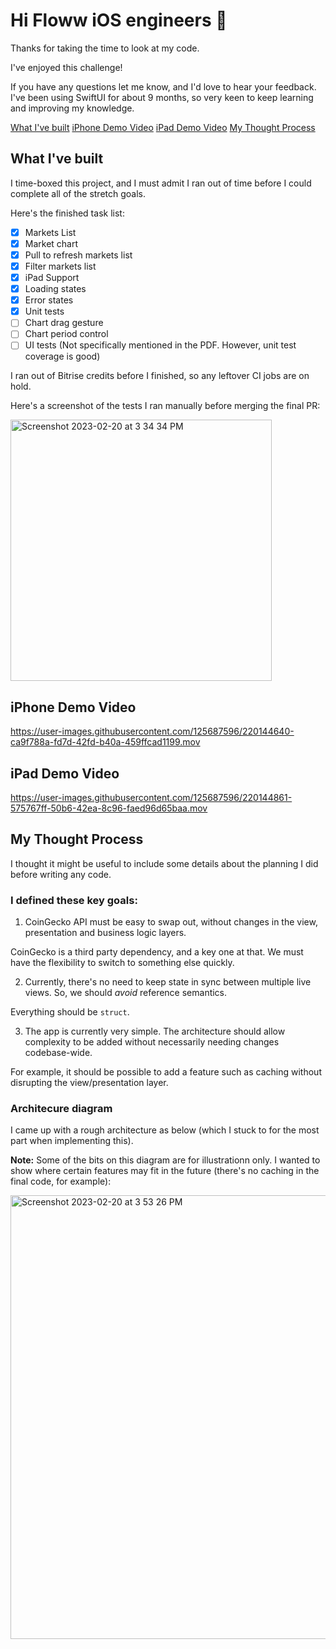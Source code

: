 # Hi Floww iOS engineers 👋

Thanks for taking the time to look at my code.

I've enjoyed this challenge!

If you have any questions let me know, and I'd love to hear your feedback. I've been using SwiftUI for about 9 months, so very keen to keep learning and improving my knowledge.

[What I've built](#what-ive-built)
[iPhone Demo Video](#iphone-demo-video)
[iPad Demo Video](#ipad-demo-video)
[My Thought Process](#my-thought-process)

## What I've built

I time-boxed this project, and I must admit I ran out of time before I could complete all of the stretch goals.

Here's the finished task list:

- [x] Markets List
- [x] Market chart
- [x] Pull to refresh markets list
- [x] Filter markets list
- [x] iPad Support
- [x] Loading states
- [x] Error states
- [x] Unit tests
- [ ] Chart drag gesture
- [ ] Chart period control
- [ ] UI tests (Not specifically mentioned in the PDF. However, unit test coverage is good)

I ran out of Bitrise credits before I finished, so any leftover CI jobs are on hold.

Here's a screenshot of the tests I ran manually before merging the final PR:

<img width="418" alt="Screenshot 2023-02-20 at 3 34 34 PM" src="https://user-images.githubusercontent.com/125687596/220147956-732eb455-bb26-4412-8fa6-82d7ab5fa65b.png">

## iPhone Demo Video

https://user-images.githubusercontent.com/125687596/220144640-ca9f788a-fd7d-42fd-b40a-459ffcad1199.mov

## iPad Demo Video

https://user-images.githubusercontent.com/125687596/220144861-575767ff-50b6-42ea-8c96-faed96d65baa.mov

## My Thought Process

I thought it might be useful to include some details about the planning I did before writing any code.

### I defined these key goals:

1. CoinGecko API must be easy to swap out, without changes in the view, presentation and business logic layers.

CoinGecko is a third party dependency, and a key one at that. We must have the flexibility to switch to something else quickly.
  
2. Currently, there's no need to keep state in sync between multiple live views. So, we should *avoid* reference semantics. 

Everything should be `struct`.

3. The app is currently very simple. The architecture should allow complexity to be added without necessarily needing changes codebase-wide.

For example, it should be possible to add a feature such as caching without disrupting the view/presentation layer.

### Architecure diagram

I came up with a rough architecture as below (which I stuck to for the most part when implementing this).

**Note:** Some of the bits on this diagram are for illustrationn only. I wanted to show where certain features may fit in the future (there's no caching in the final code, for example):

<img width="710" alt="Screenshot 2023-02-20 at 3 53 26 PM" src="https://user-images.githubusercontent.com/125687596/220152082-bb50953a-4479-46eb-82bf-a07a6fb5cf14.png">

